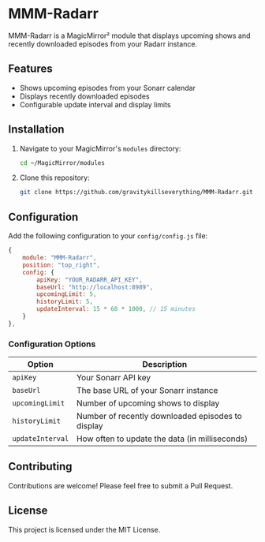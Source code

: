 # MMM-Radarr

MMM-Radarr is a MagicMirror² module that displays upcoming shows and recently downloaded episodes from your Radarr instance.

## Features

- Shows upcoming episodes from your Sonarr calendar
- Displays recently downloaded episodes
- Configurable update interval and display limits

## Installation

1. Navigate to your MagicMirror's `modules` directory:
    ```bash
    cd ~/MagicMirror/modules
    ```

2. Clone this repository:
    ```bash
    git clone https://github.com/gravitykillseverything/MMM-Radarr.git
    ```



## Configuration

Add the following configuration to your `config/config.js` file:

```javascript
{
    module: "MMM-Radarr",
    position: "top_right",
    config: {
        apiKey: "YOUR_RADARR_API_KEY",
        baseUrl: "http://localhost:8989",
        upcomingLimit: 5,
        historyLimit: 5,
        updateInterval: 15 * 60 * 1000, // 15 minutes
    }
},
```

### Configuration Options

| Option | Description |
|--------|-------------|
| `apiKey` | Your Sonarr API key |
| `baseUrl` | The base URL of your Sonarr instance |
| `upcomingLimit` | Number of upcoming shows to display |
| `historyLimit` | Number of recently downloaded episodes to display |
| `updateInterval` | How often to update the data (in milliseconds) |

## Contributing

Contributions are welcome! Please feel free to submit a Pull Request.

## License

This project is licensed under the MIT License.

